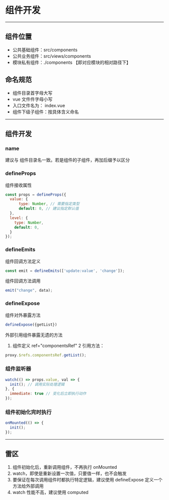 # 组件开发

---

## 组件位置
- 公共基础组件：src/components
- 公共业务组件：src/views/components
- 模块私有组件：./components 【即对应模块的相对路径下】

## 命名规范
- 组件目录首字母大写
- vue 文件件字母小写
- 入口文件名为： index.vue
- 组件下级子组件：按具体含义命名

--- 
## 组件开发

### name
建议与 组件目录名一致。若是组件的子组件，再加后缀予以区分

### defineProps
组件接收属性
```javascript
const props = defineProps({
  value: {
      type: Number, // 需要指定类型
      default: 0, // 建议指定默认值
  },
  level: {
    type: Number,
    default: 0,
  }
});
```

### defineEmits
组件回调方法定义
```javascript
const emit = defineEmits(['update:value', 'change']);
```
组件回调方法调用
```javascript
emit("change", data);
```

### defineExpose
组件对外暴露方法
```javascript
defineExpose({getList})
```
外部引用组件暴露无遗的方法
1. 组件定义 ref="componentsRef"
   2 引用方法：
```javascript
proxy.$refs.componentsRef.getList();
```

### 组件监听器
```javascript
watch(() => props.value, val => {
  init(); // 调用实际处理逻辑
}, {
  immediate: true // 变化后立即执行动作
});
```

### 组件初始化完时执行
```javascript
onMounted(() => {
  init();
});
```

---

## 雷区
1. 组件初始化后，重新调用组件，不再执行 onMounted
2. watch，即使是重新设置一次值，只要值一样，也不会触发
3. 要保证在每次调用组件时都执行特定逻辑，建议使用 defineExpose 定义一个方法给外部调用
4. watch 性能不高，建议使用 computed

